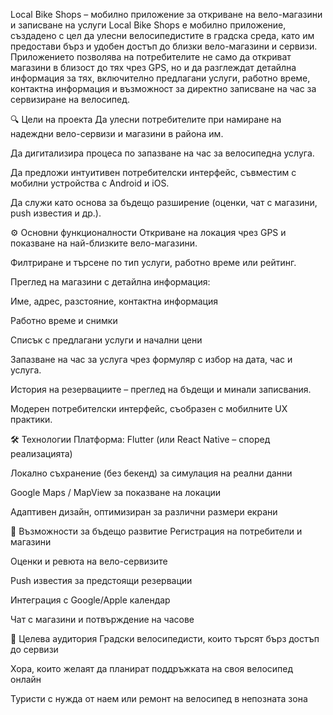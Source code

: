 Local Bike Shops – мобилно приложение за откриване на вело-магазини и записване на услуги
Local Bike Shops е мобилно приложение, създадено с цел да улесни велосипедистите в градска среда, като им предостави бърз и удобен достъп до близки вело-магазини и сервизи. Приложението позволява на потребителите не само да откриват магазини в близост до тях чрез GPS, но и да разглеждат детайлна информация за тях, включително предлагани услуги, работно време, контактна информация и възможност за директно записване на час за сервизиране на велосипед.

🔍 Цели на проекта
Да улесни потребителите при намиране на надеждни вело-сервизи и магазини в района им.

Да дигитализира процеса по запазване на час за велосипедна услуга.

Да предложи интуитивен потребителски интерфейс, съвместим с мобилни устройства с Android и iOS.

Да служи като основа за бъдещо разширение (оценки, чат с магазини, push известия и др.).

⚙️ Основни функционалности
Откриване на локация чрез GPS и показване на най-близките вело-магазини.

Филтриране и търсене по тип услуги, работно време или рейтинг.

Преглед на магазини с детайлна информация:

Име, адрес, разстояние, контактна информация

Работно време и снимки

Списък с предлагани услуги и начални цени

Запазване на час за услуга чрез формуляр с избор на дата, час и услуга.

История на резервациите – преглед на бъдещи и минали записвания.

Модерен потребителски интерфейс, съобразен с мобилните UX практики.

🛠️ Технологии
Платформа: Flutter (или React Native – според реализацията)

Локално съхранение (без бекенд) за симулация на реални данни

Google Maps / MapView за показване на локации

Адаптивен дизайн, оптимизиран за различни размери екрани

🔄 Възможности за бъдещо развитие
Регистрация на потребители и магазини

Оценки и ревюта на вело-сервизите

Push известия за предстоящи резервации

Интеграция с Google/Apple календар

Чат с магазини и потвърждение на часове

👤 Целева аудитория
Градски велосипедисти, които търсят бърз достъп до сервизи

Хора, които желаят да планират поддръжката на своя велосипед онлайн

Туристи с нужда от наем или ремонт на велосипед в непозната зона
